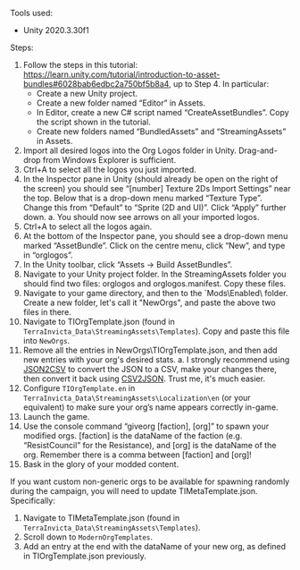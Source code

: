 Tools used:
-	Unity 2020.3.30f1

Steps:
1. Follow the steps in this tutorial: https://learn.unity.com/tutorial/introduction-to-asset-bundles#6028bab6edbc2a750bf5b8a4, up to Step 4. In particular:
    -	Create a new Unity project.
    -	Create a new folder named “Editor” in Assets.
    -	In Editor, create a new C# script named “CreateAssetBundles”. Copy the script shown in the tutorial.
    -	Create new folders named “BundledAssets” and “StreamingAssets” in Assets.
2. Import all desired logos into the Org Logos folder in Unity. Drag-and-drop from Windows Explorer is sufficient.
3. Ctrl+A to select all the logos you just imported.
4. In the Inspector pane in Unity (should already be open on the right of the screen) you should see “[number] Texture 2Ds Import Settings” near the top. Below that is a drop-down menu marked “Texture Type”. Change this from “Default” to “Sprite (2D and UI)”. Click “Apply” further down.
a. You should now see arrows on all your imported logos.
5. Ctrl+A to select all the logos again.
6. At the bottom of the Inspector pane, you should see a drop-down menu marked “AssetBundle”. Click on the centre menu, click “New”, and type in “orglogos”.
7. In the Unity toolbar, click “Assets -> Build AssetBundles”.
8. Navigate to your Unity project folder. In the StreamingAssets folder you should find two files: orglogos and orglogos.manifest. Copy these files.
9. Navigate to your game directory, and then to the `Mods\Enabled\ folder. Create a new folder, let's call it "NewOrgs", and paste the above two files in there.
10.	Navigate to TIOrgTemplate.json (found in `TerraInvicta_Data\StreamingAssets\Templates`). Copy and paste this file into `NewOrgs`.
11.	Remove all the entries in NewOrgs\TIOrgTemplate.json, and then add new entries with your org's desired stats.
a. I strongly recommend using [JSON2CSV](http://www.convertcsv.com/json-to-csv.htm) to convert the JSON to a CSV, make your changes there, then convert it back using [CSV2JSON](http://www.convertcsv.com/csv-to-json.htm). Trust me, it's much easier.
12. Configure `TIOrgTemplate.en` in `TerraInvicta_Data\StreamingAssets\Localization\en` (or your equivalent) to make sure your org’s name appears correctly in-game.
13.	Launch the game.
14.	Use the console command “giveorg [faction], [org]” to spawn your modified orgs. [faction] is the dataName of the faction (e.g. “ResistCouncil” for the Resistance), and [org] is the dataName of the org. Remember there is a comma between [faction] and [org]!
15.	Bask in the glory of your modded content.

If you want custom non-generic orgs to be available for spawning randomly during the campaign, you will need to update TIMetaTemplate.json. Specifically:
1. Navigate to TIMetaTemplate.json (found in `TerraInvicta_Data\StreamingAssets\Templates`).
2. Scroll down to `ModernOrgTemplates`.
3. Add an entry at the end with the dataName of your new org, as defined in TIOrgTemplate.json previously.
